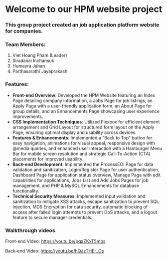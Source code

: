 # Welcome to our HPM website project

### This group project created an job application platform website for companies.

### Team Members:
1.  Viet Hoang Pham (Leader)
2.  Siradanai Inchansuk
3.  Humayra Jahan
4.  Parthasarathi Jayaprakash

### Features:
* **Front-end Overview**: Developed the HPM Website featuring an Index Page detailing company information, a Jobs Page for job listings, an Apply Page with a user-friendly application form, an About Page for group details, and an Enhancements Page showcasing user experience improvements.
* **CSS Implementation Techniques**: Utilized Flexbox for efficient element arrangement and Grid Layout for structured form layout on the Apply Page, ensuring optimal display and usability across devices.
* **Features & Enhancements**: Implemented a "Back to Top" button for easy navigation, animations for visual appeal, responsive design with @media queries, and enhanced user interaction with a Hamburger Menu Bar for mobile screen resolution and strategic Call-To-Action (CTA) placements for improved usability.
* **Back-end Development**: Implemented the ProcessEOI Page for data validation and sanitization, Login/Register Page for user authentication, Dashboard Page for application status overview, Manage Page with edit capabilities for applications, Jobs List and Add Jobs Pages for job management, and PHP & MySQL Enhancements for database functionality.
* **Technical Security Measures**: Implemented input validation and sanitization to mitigate XSS attacks, escape sanitization to prevent SQL Injection, MD5 Encryption for data security, automatic blocking of access after failed login attempts to prevent DoS attacks, and a logout feature to secure manager credentials.

### Walkthrough videos
Front-end Video: https://youtu.be/pqaZKxT5mbs

Back-end Video: https://youtu.be/hQJzTHE-_Os
